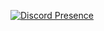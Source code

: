 [![Discord Presence](https://lanyard.cnrad.dev/api/1365832318555521136?idleMessage=Doing%20something%20important%20&borderRadius=20px&bg=111111&showDisplayName=true)](https://discord.com/users/1365832318555521136)
